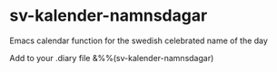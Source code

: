 # sv-kalender-namnsdagar
Emacs calendar function for the swedish celebrated name of the day

Add to your .diary file
&%%(sv-kalender-namnsdagar)
